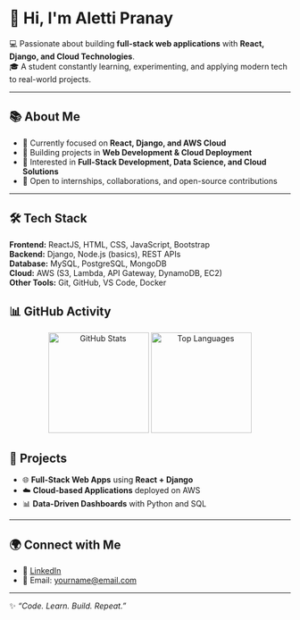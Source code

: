 # 👋 Hi, I'm Aletti Pranay  

💻 Passionate about building **full-stack web applications** with **React, Django, and Cloud Technologies**.  
🎓 A student constantly learning, experimenting, and applying modern tech to real-world projects.  

---

## 📚 About Me
- 🌱 Currently focused on **React, Django, and AWS Cloud**  
- 🔭 Building projects in **Web Development & Cloud Deployment**  
- 🎯 Interested in **Full-Stack Development, Data Science, and Cloud Solutions**  
- 🤝 Open to internships, collaborations, and open-source contributions  

---

## 🛠️ Tech Stack
**Frontend:** ReactJS, HTML, CSS, JavaScript, Bootstrap  
**Backend:** Django, Node.js (basics), REST APIs  
**Database:** MySQL, PostgreSQL, MongoDB  
**Cloud:** AWS (S3, Lambda, API Gateway, DynamoDB, EC2)  
**Other Tools:** Git, GitHub, VS Code, Docker  

## 📊 GitHub Activity  

<p align="center">
  <img src="https://github-readme-stats.vercel.app/api?username=PranayAletti&show_icons=true&theme=tokyonight&hide_border=true" alt="GitHub Stats" height="180em"/>
  <img src="https://github-readme-stats.vercel.app/api/top-langs/?username=PranayAletti&layout=compact&theme=tokyonight&hide_border=true" alt="Top Languages" height="180em"/>
</p>


## 🚀 Projects
- 🌐 **Full-Stack Web Apps** using **React + Django**  
- ☁️ **Cloud-based Applications** deployed on AWS  
- 📊 **Data-Driven Dashboards** with Python and SQL  

---

## 🌍 Connect with Me
- 💼 [LinkedIn](https://www.linkedin.com/)  
- 📧 Email: yourname@email.com  

---

✨ *“Code. Learn. Build. Repeat.”*  
